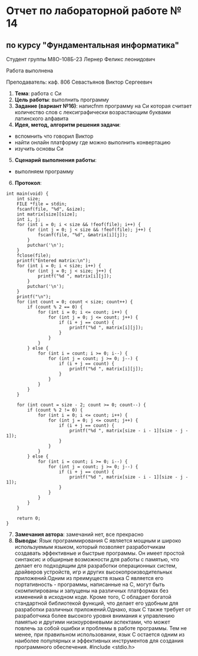 # Отчет по лабораторной работе № 14
## по курсу "Фундаментальная информатика"

Студент группы М8О-108Б-23 Лернер Феликс леонидович

Работа выполнена 

Преподаватель: каф. 806 Севастьянов Виктор Сергеевич

1. **Тема**:   работа с Cи
2. **Цель работы**: выполнить программу
3. **Задание (вариант №16)**: напиcfnm программу на Си которая считает
     количество слов с лексиграфически возрастающим буквами латинского алфавита
5. **Идея, метод, алгоритм решения задачи**:
- вспомнить что говорил Виктор
- найти онлайн платформу где можно выполнить конвертацию
- изучить основы Си
5. **Сценарий выполнения работы**:
- выполняем программу
6. **Протокол**:

```
int main(void) {
    int size;
    FILE *file = stdin;
    fscanf(file, "%d", &size);
    int matrix[size][size];
    int i, j;
    for (int i = 0; i < size && !feof(file); i++) {
        for (int j = 0; j < size && !feof(file); j++) {
            fscanf(file, "%d", &matrix[i][j]);
        }
        putchar('\n');
    }
    fclose(file);
    printf("Entered matrix:\n");
    for (int i = 0; i < size; i++) {
        for (int j = 0; j < size; j++) {
            printf("%d ", matrix[i][j]);
        }
        putchar('\n');
    }
    printf("\n");
    for (int count = 0; count < size; count++) {
        if (count % 2 == 0) {
            for (int i = 0; i <= count; i++) {
                for (int j = 0; j <= count; j++) {
                    if (i + j == count) {
                        printf("%d ", matrix[i][j]);
                    }
                }
            }
        } else {
            for (int i = count; i >= 0; i--) {
                for (int j = count; j >= 0; j--) {
                    if (i + j == count) {
                        printf("%d ", matrix[i][j]);
                    }
                }
            }
        }
    }

    for (int count = size - 2; count >= 0; count--) {
        if (count % 2 != 0) {
            for (int i = 0; i <= count; i++) {
                for (int j = 0; j <= count; j++) {
                    if (i + j == count) {
                        printf("%d ", matrix[size - i - 1][size - j - 1]);
                    }
                }
            }
        } else {
            for (int i = count; i >= 0; i--) {
                for (int j = count; j >= 0; j--) {
                    if (i + j == count) {
                        printf("%d ", matrix[size - i - 1][size - j - 1]);
                    }
                }
            }
        }
    }

    return 0;
}
```
7. **Замечания автора**: замечаний нет, все прекрасно
8. **Выводы**:
Язык программирования C является мощным и широко используемым языком, который позволяет разработчикам создавать эффективные и быстрые программы.
Он имеет простой синтаксис и обширные возможности для работы с памятью, что делает его подходящим для разработки операционных систем, драйверов устройств,
игр и других высокопроизводительных приложений.Одним из преимуществ языка C является его портативность - программы, написанные на C, могут быть скомпилированы
и запущены на различных платформах без изменений в исходном коде. Кроме того, C обладает богатой стандартной библиотекой функций, что делает его удобным для
разработки различных приложений.Однако, язык C также требует от разработчика более высокого уровня внимания к управлению памятью и другими низкоуровневыми
аспектами, что может повлечь за собой ошибки и проблемы в работе программы. Тем не менее, при правильном использовании, язык C остается одним из наиболее
популярных и эффективных инструментов для создания программного обеспечения.
#include <stdio.h>
